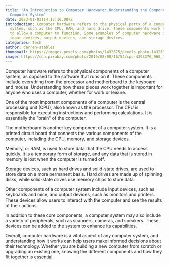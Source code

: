 ```yaml
---
title: "An Introduction to Computer Hardware: Understanding the Components of a
  Computer System"
date: 2023-01-03T14:15:10.007Z
introduction: Computer hardware refers to the physical parts of a computer
  system, such as the CPU, RAM, and hard drive. These components work together
  to allow a computer to function. Some examples of computer hardware include
  input devices, output devices, and storage devices.
categories: Tech
author: darren-stables
thumbnail: https://images.pexels.com/photos/1432675/pexels-photo-1432675.jpeg?auto=compress&cs=tinysrgb&w=1260&h=750&dpr=1
image: https://cdn.pixabay.com/photo/2019/08/08/16/54/cpu-4393376_960_720.jpg
---
```

<!--StartFragment-->

Computer hardware refers to the physical components of a computer system, as opposed to the software that runs on it. These components include everything from the processor and motherboard to the keyboard and mouse. Understanding how these pieces work together is important for anyone who uses a computer, whether for work or leisure.

One of the most important components of a computer is the central processing unit (CPU), also known as the processor. The CPU is responsible for executing instructions and performing calculations. It is essentially the "brain" of the computer.

The motherboard is another key component of a computer system. It is a printed circuit board that connects the various components of the computer, including the CPU, memory, and storage devices.

Memory, or RAM, is used to store data that the CPU needs to access quickly. It is a temporary form of storage, and any data that is stored in memory is lost when the computer is turned off.

Storage devices, such as hard drives and solid-state drives, are used to store data on a more permanent basis. Hard drives are made up of spinning disks, while solid-state drives use memory chips to store data.

Other components of a computer system include input devices, such as keyboards and mice, and output devices, such as monitors and printers. These devices allow users to interact with the computer and see the results of their actions.

In addition to these core components, a computer system may also include a variety of peripherals, such as scanners, cameras, and speakers. These devices can be added to the system to enhance its capabilities.

Overall, computer hardware is a vital aspect of any computer system, and understanding how it works can help users make informed decisions about their technology. Whether you are building a new computer from scratch or upgrading an existing one, knowing the different components and how they fit together is essential.

<!--EndFragment-->